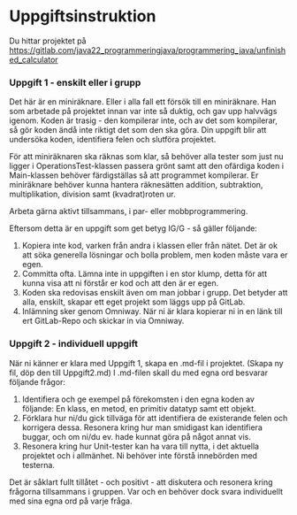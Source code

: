# Uppgiftsinstruktion

Du hittar projektet på
https://gitlab.com/java22_programmeringjava/programmering_java/unfinished_calculator



### Uppgift 1 - enskilt eller i grupp

Det här är en miniräknare. Eller i alla fall ett försök till en miniräknare. Han som arbetade på projektet innan var
inte så duktig, och gav upp halvvägs igenom. Koden är trasig - den kompilerar inte, och av det som kompilerar, så
gör koden ändå inte riktigt det som den ska göra. Din uppgift blir att undersöka koden, identifiera felen och slutföra
projektet.

För att miniräknaren ska räknas som klar, så behöver alla tester som just nu ligger i OperationsTest-klassen passera grönt
samt att den ofärdiga koden i Main-klassen behöver färdigställas så att programmet kompilerar.
Er miniräknare behöver kunna hantera räknesätten addition, subtraktion, multiplikation, division samt
(kvadrat)roten ur.

Arbeta gärna aktivt tillsammans, i par- eller mobbprogrammering. 

Eftersom detta är en uppgift som get betyg IG/G - så gäller följande: 
1. Kopiera inte kod, varken från andra i klassen eller från nätet. Det är ok att söka generella lösningar och bolla problem, men koden måste vara er egen.
2. Committa ofta. Lämna inte in uppgiften i en stor klump, detta för att kunna visa att ni förstår er kod och att den är er egen. 
3. Koden ska redovisas enskilt även om man jobbar i grupp. Det betyder att alla, enskilt, skapar ett eget projekt som läggs upp på GitLab. 
4. Inlämning sker genom Omniway. När ni är klara kopierar ni in en länk till ert GitLab-Repo och skickar in via Omniway. 


### Uppgift 2 - individuell uppgift

När ni känner er klara med Uppgift 1, skapa en .md-fil i projektet. (Skapa ny fil, döp den till Uppgift2.md) I .md-filen skall du
med egna ord besvarar följande frågor:

1. Identifiera och ge exempel på förekomsten i den egna koden av följande: En klass, en metod, en primitiv datatyp samt ett objekt.
2. Förklara hur ni/du gick tillväga för att identifiera de existerande felen och korrigera dessa. Resonera kring hur man smidigast kan identifiera buggar, och om ni/du ev. hade kunnat göra på något annat vis.
3. Resonera kring hur Unit-tester kan ha vara till nytta, i det aktuella projektet och i allmänhet. Ni behöver inte förstå innebörden med testerna. 

Det är såklart fullt tillåtet - och positivt - att diskutera och resonera kring frågorna tillsammans
i gruppen. Var och en behöver dock svara individuellt med sina egna ord på varje fråga.

